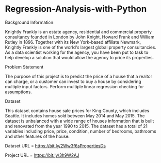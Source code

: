 # Regression-Analysis-with-Python

Background Information

Knightly Frankly is an estate agency, residential and commercial property consultancy founded in London by John Knight, Howard Frank and William Rutley in 1896. Together with its New York-based affiliate Newmark, Knightly Frankly is one of the world's largest global property consultancies. As a data scientist working for the agency, you have been put to task to help develop a solution that would allow the agency to price its properties.

Problem Statement

The purpose of this project is to predict the price of a house that a realtor can charge, or a customer can invest to buy a house by considering multiple input factors. Perform multiple linear regression checking for assumptions.

Dataset

This dataset contains house sale prices for King County, which includes Seattle. It includes homes sold between May 2014 and May 2015. The dataset is unbalanced with a wide range of houses information that is built and renovated from the year 1990 to 2015. The dataset has a total of 21 variables including price, price, condition, number of bedrooms, bathrooms and other features of the house.

Dataset URL = https://bit.ly/2Ww3f6sPropertiesDs

Project URL = https://bit.ly/3h9W2AJ
